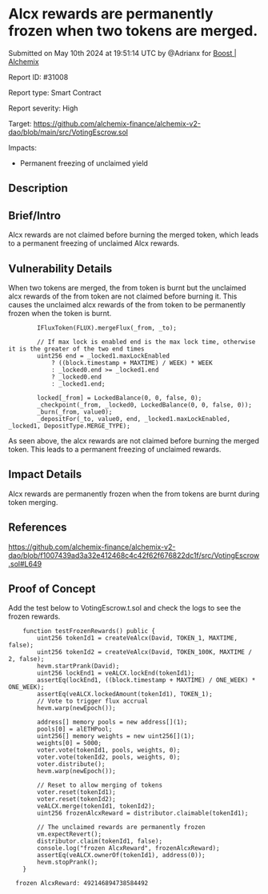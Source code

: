 
# Alcx rewards are permanently frozen when two tokens are merged.

Submitted on May 10th 2024 at 19:51:14 UTC by @Adrianx for [Boost | Alchemix](https://immunefi.com/bounty/alchemix-boost/)

Report ID: #31008

Report type: Smart Contract

Report severity: High

Target: https://github.com/alchemix-finance/alchemix-v2-dao/blob/main/src/VotingEscrow.sol

Impacts:
- Permanent freezing of unclaimed yield

## Description
## Brief/Intro
Alcx rewards are not claimed before burning the merged token, which leads to a permanent freezing of unclaimed Alcx rewards. 

## Vulnerability Details
When two tokens are merged, the from token is burnt but the unclaimed alcx rewards of the from token are not claimed before burning it. This causes the unclaimed alcx rewards of the from token to be permanently frozen when the token is burnt.

```
        IFluxToken(FLUX).mergeFlux(_from, _to);

        // If max lock is enabled end is the max lock time, otherwise it is the greater of the two end times
        uint256 end = _locked1.maxLockEnabled
            ? ((block.timestamp + MAXTIME) / WEEK) * WEEK
            : _locked0.end >= _locked1.end
            ? _locked0.end
            : _locked1.end;

        locked[_from] = LockedBalance(0, 0, false, 0);
        _checkpoint(_from, _locked0, LockedBalance(0, 0, false, 0));
        _burn(_from, value0);
        _depositFor(_to, value0, end, _locked1.maxLockEnabled, _locked1, DepositType.MERGE_TYPE);

```
As seen above, the alcx rewards are not claimed before burning the merged token. This leads to a permanent freezing of unclaimed rewards.

## Impact Details
Alcx rewards are permanently frozen when the from tokens are burnt during token merging.

## References
https://github.com/alchemix-finance/alchemix-v2-dao/blob/f1007439ad3a32e412468c4c42f62f676822dc1f/src/VotingEscrow.sol#L649


## Proof of Concept
Add the test below to VotingEscrow.t.sol and check the logs to see the frozen rewards.
```
    function testFrozenRewards() public {
        uint256 tokenId1 = createVeAlcx(David, TOKEN_1, MAXTIME, false);
        uint256 tokenId2 = createVeAlcx(David, TOKEN_100K, MAXTIME / 2, false);
        hevm.startPrank(David);
        uint256 lockEnd1 = veALCX.lockEnd(tokenId1);
        assertEq(lockEnd1, ((block.timestamp + MAXTIME) / ONE_WEEK) * ONE_WEEK);
        assertEq(veALCX.lockedAmount(tokenId1), TOKEN_1);
        // Vote to trigger flux accrual
        hevm.warp(newEpoch());

        address[] memory pools = new address[](1);
        pools[0] = alETHPool;
        uint256[] memory weights = new uint256[](1);
        weights[0] = 5000;
        voter.vote(tokenId1, pools, weights, 0);
        voter.vote(tokenId2, pools, weights, 0);
        voter.distribute();
        hevm.warp(newEpoch());

        // Reset to allow merging of tokens
        voter.reset(tokenId1);
        voter.reset(tokenId2);
        veALCX.merge(tokenId1, tokenId2);
        uint256 frozenAlcxReward = distributor.claimable(tokenId1);

        // The unclaimed rewards are permanently frozen
        vm.expectRevert();
        distributor.claim(tokenId1, false);
        console.log("frozen AlcxReward", frozenAlcxReward);
        assertEq(veALCX.ownerOf(tokenId1), address(0));
        hevm.stopPrank();
    }
```

```
  frozen AlcxReward: 492146894738584492
```